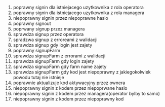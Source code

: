 1. poprawny signin dla istniejacego uzytkownika z rola operatora
2. poprawny signin dla istniejacego uzytkownika z rola managera
3. niepoprawny signin przez niepoprawne haslo
4. poprawny signout
5. poprwany signup przez managera
6. sprawdza signup przez operatora
7. spradzwa signup z erroreami z walidacji
8. sprawdza signup gdy login jest zajety
9. poprawny signupFarm
10. sprawdza signupFarm z errorami z walidacji
11. sprawdza signupFarm gdy login zajety
12. sprawdza signupFarm gdy farm name zajety
13. sprawdza signupFarm gdy kod jest niepoprawny z jakiegokolwiek powodu tutaj nie istnieje
14. poprawnie aktualizuje kod aktywacyjny przez ownera
15. niepoprawny signin z kodem przez niepoprwane haslo
16. niepoprawny signin z kodem przez managera(operator bylby to samo)
17. niepoprawny signin z kodem przez niepoprawny kod
